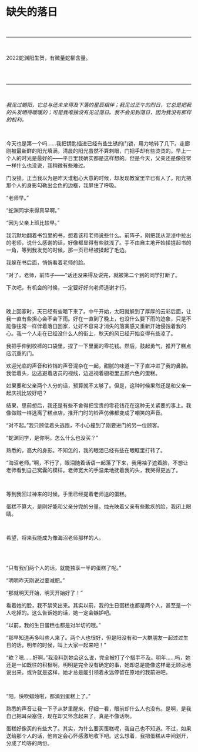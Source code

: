 # 缺失的落日

<br>

***

<br>

2022蛇渊阳生贺，有微量蛇柳含量。

<br>

<br>


***

<br>

*我见过朝阳，它总与还未来得及下落的星辰相伴；我见过正午的烈日，它总是把我的头发晒得暖暖的；可是我唯独没有见过落日。我不会见到落日，因为我没有那样的权利。*

<br>

今天也是第一个吗……我把钥匙插进已经有些生锈的门锁，用力地转了几下。走廊刚被最新鲜的阳光填满，清晨的阳光虽然不算刺眼，门把手却有些烫烫的。早上一个人的时光是最好的——平日里我确实都是这样想的。但是今天，父亲还是像往常一样什么也没说，我稍微有些难过。

门没锁。正当我以为是昨天谁粗心大意的时候，却发现教室里早已有人了。阳光把那个人的身影勾勒出金色的边框，我屏住了呼吸。

“老师早。”

“蛇渊同学来得真早啊。”

“因为父亲上班比较早。”

我沉默地翻着书包里的书，想着该和老师说些什么。前阵子，刚把我从泥淖中拉出的老师，说什么感谢的话，好像都显得有些肤浅了。手不由自主地开始揉搓起书的一角，等到我发觉的时候，那一页已经被揉起了毛边。

我躲在书后面，悄悄看着老师的脸。

“对了，老师，前阵子——”话还没来得及说完，就被第二个到的同学打断了。

下次吧，有机会的时候，一定要好好向老师道谢才行。

<br>

晚上回家时，天已经有些暗下来了。中午开始，太阳就躲到了厚厚的云彩后面，让我一直有些担心会不会下雨。好在一直到了晚上，也没什么要下雨的迹象，只是不能像往常一样伴着落日回家，让好不容易才消失的落寞感又重新开始侵蚀着我的心。我一个人走在已经没什么人的街上，秋天的风已经开始变得有些凉了。

我把手伸到校裤的口袋里，捏了一下里面的零花钱。然后，鼓起勇气，推开了糕点店沉重的门。

欢迎光临的声音和铃铛的声音混杂在一起，甜腻的味道一下子直冲进了我的鼻腔。我低着头，边逃避着店员的视线，边巡视着橱柜里五颜六色的蛋糕。

如果要和父亲两个人分的话，预算就不太够了。但是，这种时候果然还是和父亲一起庆祝比较好吧？

结果，思前想后，我还是有些不舍得把宝贵的零花钱花在这种无关紧要的事上。我像做贼一样逃离了糕点店，推开门时的铃声仿佛都变成了嘲笑的声音。

“对不起。”我只顾低着头逃跑，不小心撞到了刚要进门的另一位顾客。

“蛇渊同学，是你啊。怎么什么也没买？”

熟悉的，高大的身影。不知怎的，我的眼泪已经有些在眼眶里打转了。

“海沼老师。”啊，不行了，眼泪随着话语一起落了下来，我用袖子遮着脸，不想让老师看到自己窝囊的模样。老师宽大的手温柔地抚着我的头，我哭得更凶了。

<br>

等到我回过神来的时候，手里已经提着老师送的蛋糕。

蛋糕不算大，是刚好能和父亲分完的分量。烛光映着父亲有些歉疚的脸，我闭上眼睛。

<br>

希望，将来我能成为像海沼老师那样的人。

<br>

<br>

“只有我们两个人的话，就能独享一半的蛋糕了呢。”

“明明昨天刚说过要减肥。”

“那就明天开始，明天开始好了！”

看着她的脸，我不禁笑出来。其实以前，我的生日蛋糕也都是两个人，甚至是一个人吃掉的。这么告诉她的话，她一定会嫉妒吧。

“以前，我的生日蛋糕也都是对半切的哦。”

“那早知道再多叫些人来了。两个人也很好，但是阳没有和一大群朋友一起过过生日的话，明年的时候，叫上大家一起来吧！”

“欸？嗯……好啊。”我没料到她会这么说，完全被打了个措手不及。明年……吗，她还是一如既往的积极啊，明明是完全没有确定的事，她却总是能像这样毫无顾忌地说出来。或许就是这样，她才总是能引领着永远停留在原地的我前进吧。

<br>

“阳，快吹蜡烛啦，都滴到蛋糕上了。”

熟悉的声音让我一下子从梦里醒来，仔细一看，眼前却什么人也没有。是啊，是我自己把耳朵塞住，现在却又怀念起来了，真是不像话啊。

蛋糕好像买的有些大了。其实，为什么要买蛋糕呢，我自己也不知道。不过，如果送给那个人的话，他肯定会心怀感激地收下吧。这么想着，我把蛋糕从中间划开，分成了均等的两份。

<br>